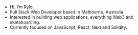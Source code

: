 - Hi, I’m Rylo.
- Full Stack Web Developer based in Melbourne, Australia.
- Interested in building web applications, everything Web3 and skateboarding.
- Currently focused on JavaScript, React, Next and Solidity.

<!---
Rylo-13/Rylo-13 is a ✨ special ✨ repository because its `README.md` (this file) appears on your GitHub profile.
You can click the Preview link to take a look at your changes.
--->
